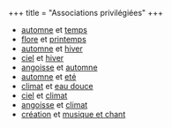 +++
title = "Associations privilégiées"
+++
- [automne](/categories/automne) et [temps](/categories/temps)
- [flore](/categories/flore) et [printemps](/categories/printemps)
- [automne](/categories/automne) et [hiver](/categories/hiver)
- [ciel](/categories/ciel) et [hiver](/categories/hiver)
- [angoisse](/categories/angoisse) et [automne](/categories/automne)
- [automne](/categories/automne) et [eté](/categories/eté)
- [climat](/categories/climat) et [eau douce](/categories/eau-douce)
- [ciel](/categories/ciel) et [climat](/categories/climat)
- [angoisse](/categories/angoisse) et [climat](/categories/climat)
- [création](/categories/création) et [musique et chant](/categories/musique-et-chant)
